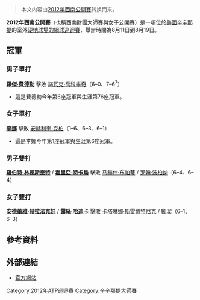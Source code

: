 > 本文内容由[2012年西南公開賽](https://zh.wikipedia.org/wiki/2012年西南公開賽)转换而来。


**2012年西南公開賽**（也稱西南財團大師賽與女子公開賽）是一項位於[美國](https://zh.wikipedia.org/wiki/美國 "wikilink")[辛辛那提](../Page/辛辛那提.md "wikilink")的室外[硬地球場的網球巡迴賽](https://zh.wikipedia.org/wiki/硬地球場 "wikilink")，舉辦時間為8月11日到8月19日。

## 冠軍

### 男子單打

**[羅傑·費德勒](https://zh.wikipedia.org/wiki/羅傑·費德勒 "wikilink")** 擊敗  [諾瓦克·喬科維奇](../Page/諾瓦克·喬科維奇.md "wikilink")（6–0、7–6<sup>7</sup>）

  - 這是費德勒今年第6座冠軍與生涯第76座冠軍。

### 女子單打

**[李娜](https://zh.wikipedia.org/wiki/李娜_\(網球運動員\) "wikilink")** 擊敗  [安赫利奎·克柏](https://zh.wikipedia.org/wiki/安赫利奎·克柏 "wikilink")（1–6、6–3、6–1）

  - 這是李娜今年第1座冠軍與生涯第6座冠軍。

### 男子雙打

**[羅伯特·林德斯泰特](../Page/羅伯特·林德斯泰特.md "wikilink")** /  **[霍里亞·特卡烏](../Page/霍里亞·特卡烏.md "wikilink")** 擊敗  [马赫什·布帕蒂](../Page/马赫什·布帕蒂.md "wikilink") /  [罗翰·波柏纳](../Page/罗翰·波柏纳.md "wikilink")（6–4、6–4）

### 女子雙打

**[安德蕾雅·赫拉法克娃](https://zh.wikipedia.org/wiki/安德蕾雅·赫拉法克娃 "wikilink")** /  **[露絲·哈迪卡](../Page/露絲·哈迪卡.md "wikilink")** 擊敗  [卡塔琳娜·斯雷博特尼克](../Page/卡塔琳娜·斯雷博特尼克.md "wikilink") /  [鄭潔](https://zh.wikipedia.org/wiki/鄭潔 "wikilink")（6–1、6–3）

## 參考資料

## 外部連結

  - [官方網站](http://www.cincytennis.com/)

[Category:2012年ATP巡迴賽](https://zh.wikipedia.org/wiki/Category:2012年ATP巡迴賽 "wikilink") [Category:辛辛那提大師賽](https://zh.wikipedia.org/wiki/Category:辛辛那提大師賽 "wikilink")